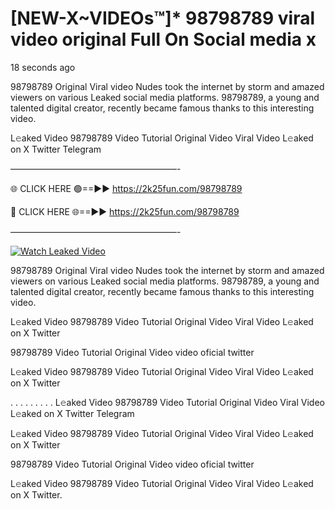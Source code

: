 # [NEW-X~VIDEOs™]* 98798789 viral video original Full On Social media x

18 seconds ago

98798789 Original Viral video Nudes took the internet by storm and amazed viewers on various Leaked social media platforms. 98798789, a young and talented digital creator, recently became famous thanks to this interesting video.

L𝚎aked Video 98798789 Video Tutorial Original Video Viral Video L𝚎aked on X Twitter Telegram

———————————————————-

🌐 CLICK HERE 🟢==►► https://2k25fun.com/98798789

🔴 CLICK HERE 🌐==►► https://2k25fun.com/98798789

———————————————————-

[![Watch Leaked Video](https://miro.medium.com/v2/resize:fit:828/format:webp/1*cilzJN44JGOrTw9NJCrNHA.gif "Watch Leaked Video")](https://2k25fun.com/98798789)

98798789 Original Viral video Nudes took the internet by storm and amazed viewers on various Leaked social media platforms. 98798789, a young and talented digital creator, recently became famous thanks to this interesting video.

L𝚎aked Video 98798789 Video Tutorial Original Video Viral Video L𝚎aked on X Twitter

98798789 Video Tutorial Original Video video oficial twitter

L𝚎aked Video 98798789 Video Tutorial Original Video Viral Video L𝚎aked on X Twitter

. . . . . . . . . L𝚎aked Video 98798789 Video Tutorial Original Video Viral Video L𝚎aked on X Twitter Telegram

L𝚎aked Video 98798789 Video Tutorial Original Video Viral Video L𝚎aked on X Twitter

98798789 Video Tutorial Original Video video oficial twitter

L𝚎aked Video 98798789 Video Tutorial Original Video Viral Video L𝚎aked on X Twitter.